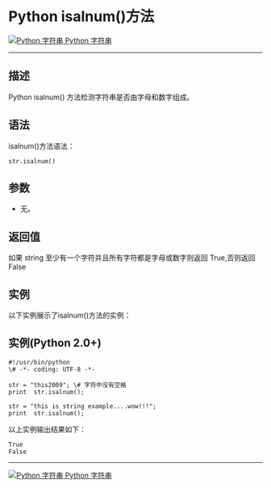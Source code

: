 Python isalnum()方法
==================

 [![Python 字符串](../images/up.gif) Python 字符串](python-strings.html)

* * *

描述
--

Python isalnum() 方法检测字符串是否由字母和数字组成。

语法
--

isalnum()方法语法：
```
str.isalnum()
```
参数
--

*   无。

返回值
---

如果 string 至少有一个字符并且所有字符都是字母或数字则返回 True,否则返回 False

实例
--

以下实例展示了isalnum()方法的实例：

实例(Python 2.0+)
---------------
```
#!/usr/bin/python    
\# -*- coding: UTF-8 -*-  

str = "this2009"; \# 字符中没有空格
print  str.isalnum(); 

str = "this is string example....wow!!!";   
print  str.isalnum();
```
以上实例输出结果如下：
```
True
False
```
* * *

 [![Python 字符串](../images/up.gif) Python 字符串](python-strings.html)
